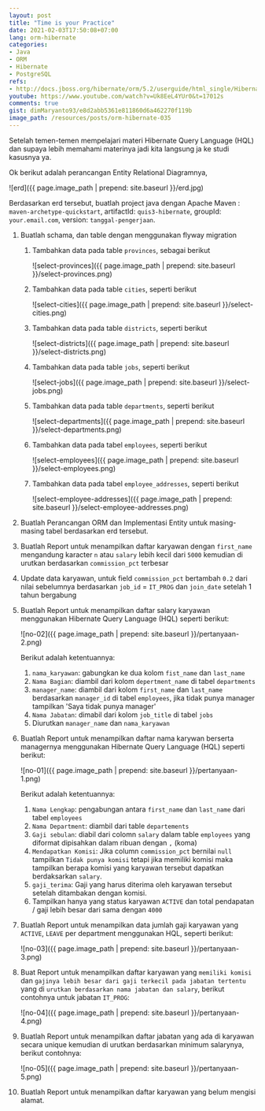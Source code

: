 ```yaml
---
layout: post
title: "Time is your Practice"
date: 2021-02-03T17:50:08+07:00
lang: orm-hibernate
categories:
- Java
- ORM
- Hibernate
- PostgreSQL
refs: 
- http://docs.jboss.org/hibernate/orm/5.2/userguide/html_single/Hibernate_User_Guide.html
youtube: https://www.youtube.com/watch?v=Uk8EeL4YUr0&t=17012s
comments: true
gist: dimMaryanto93/e8d2abb5361e811860d6a462270f119b
image_path: /resources/posts/orm-hibernate-035
---
```


Setelah temen-temen mempelajari materi Hibernate Query Language (HQL) dan supaya lebih memahami materinya jadi kita langsung ja ke studi kasusnya ya.

Ok berikut adalah perancangan Entity Relational Diagramnya, 

![erd]({{ page.image_path | prepend: site.baseurl }}/erd.jpg)

Berdasarkan erd tersebut, buatlah project java dengan Apache Maven : `maven-archetype-quickstart`, artifactId: `quis3-hibernate`, groupId: `your.email.com`, version: `tanggal-pengerjaan`.

1. Buatlah schama, dan table dengan menggunakan flyway migration
    1. Tambahkan data pada table `provinces`, sebagai berikut

        ![select-provinces]({{ page.image_path | prepend: site.baseurl  }}/select-provinces.png)
    
    2. Tambahkan data pada table `cities`, seperti berikut

        ![select-cities]({{ page.image_path | prepend: site.baseurl  }}/select-cities.png)

    3. Tambahkan data pada table `districts`, seperti berikut

        ![select-districts]({{ page.image_path | prepend: site.baseurl  }}/select-districts.png)

    4. Tambahkan data pada table `jobs`, seperti berikut

        ![select-jobs]({{ page.image_path | prepend: site.baseurl  }}/select-jobs.png)

    5. Tambahkan data pada table `departments`, seperti berikut
        
        ![select-departments]({{ page.image_path | prepend: site.baseurl  }}/select-departments.png)

    6. Tambahkan data pada tabel `employees`, seperti berikut

        ![select-employees]({{ page.image_path | prepend: site.baseurl  }}/select-employees.png)

    7. Tambahkan data pada tabel `employee_addresses`, seperti berikut

        ![select-employee-addresses]({{ page.image_path | prepend: site.baseurl  }}/select-employee-addresses.png)

2. Buatlah Perancangan ORM dan Implementasi Entity untuk masing-masing tabel berdasarkan erd tersebut.

3. Buatlah Report untuk menampilkan daftar karyawan dengan `first_name` mengandung karacter `n` atau `salary` lebih kecil dari `5000` kemudian di urutkan berdasarkan `commission_pct` terbesar

4. Update data karyawan, untuk field `commission_pct` bertambah `0.2` dari nilai sebelumnya berdasarkan `job_id` = `IT_PROG` dan `join_date` setelah 1 tahun bergabung

5. Buatlah Report untuk menampilkan daftar salary karyawan menggunakan Hibernate Query Language (HQL) seperti berikut:

    ![no-02]({{ page.image_path | prepend: site.baseurl  }}/pertanyaan-2.png)

    Berikut adalah ketentuannya:

    1. `nama_karyawan`: gabungkan ke dua kolom `fist_name` dan `last_name`
    2. `Nama Bagian`: diambil dari kolom `depertment_name` di tabel `departments`
    3. `manager_name`: diambil dari kolom `first_name` dan `last_name` berdasarkan `manager_id` di tabel `employees`, jika tidak punya manager tampilkan 'Saya tidak punya manager'
    4. `Nama Jabatan`: dimabil dari kolom `job_title` di tabel `jobs`
    5. Diurutkan `manager_name` dan `nama_karyawan`

6. Buatlah Report untuk menampilkan daftar nama karywan berserta managernya menggunakan Hibernate Query Language (HQL) seperti berikut:
    
    ![no-01]({{ page.image_path | prepend: site.baseurl  }}/pertanyaan-1.png)
    
    Berikut adalah ketentuannya:

    1. `Nama Lengkap`: pengabungan antara `first_name` dan `last_name` dari tabel `employees`
    2. `Nama Department`: diambil dari table `departements`
    3. `Gaji sebulan`: diabil dari colomn `salary` dalam table `employees` yang diformat dipisahkan dalam ribuan dengan `,` (koma)
    4. `Mendapatkan Komisi`: Jika column `commission_pct` bernilai `null` tampilkan `Tidak punya komisi` tetapi jika memiliki komisi maka tampilkan berapa komisi yang karyawan tersebut dapatkan berdaksarkan `salary`.
    5. `gaji_terima`: Gaji yang harus diterima oleh karyawan tersebut setelah ditambakan dengan komisi.
    6. Tampilkan hanya yang status karyawan `ACTIVE` dan total pendapatan / gaji lebih besar dari sama dengan `4000`

7. Buatlah Report untuk menampilkan data jumlah gaji karyawan yang `ACTIVE`, `LEAVE` per department menggunakan HQL, seperti berikut:

    ![no-03]({{ page.image_path | prepend: site.baseurl  }}/pertanyaan-3.png)


8. Buat Report untuk menampilkan daftar karyawan yang `memiliki komisi` dan `gajinya lebih besar dari gaji terkecil pada jabatan tertentu` yang di `urutkan berdasarkan nama jabatan dan salary`, berikut contohnya untuk jabatan `IT_PROG`:

    ![no-04]({{ page.image_path | prepend: site.baseurl  }}/pertanyaan-4.png)

9. Buatlah Report untuk menampilkan daftar jabatan yang ada di karyawan secara unique kemudian di urutkan berdasarkan minimum salarynya, berikut contohnya:

    ![no-05]({{ page.image_path | prepend: site.baseurl  }}/pertanyaan-5.png)

10. Buatlah Report untuk menampilkan daftar karyawan yang belum mengisi alamat.

